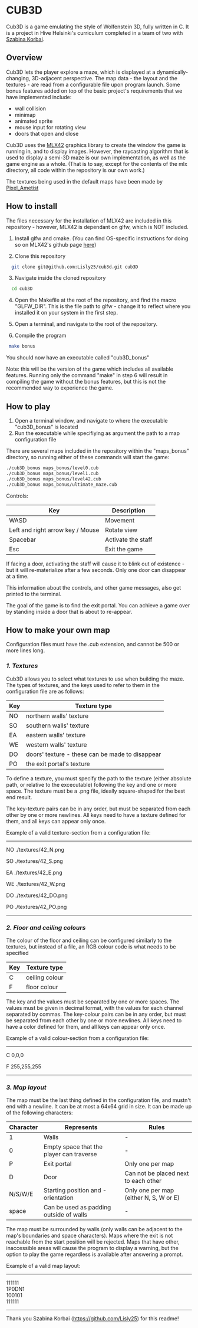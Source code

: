 # **CUB3D**

Cub3D is a game emulating the style of Wolfenstein 3D, fully written in C. It is a project in Hive Helsinki's curriculum completed in a team of two with [Szabina Korbai](https://github.com/Lisly25).

## **Overview**

Cub3D lets the player explore a maze, which is displayed at a dynamically-changing, 3D-adjacent perspective. The map data - the layout and the textures - are read from a configurable file upon program launch. Some bonus features added on top of the basic project's requirements that we have implemented include:

* wall collision
* minimap
* animated sprite
* mouse input for rotating view
* doors that open and close

Cub3D uses the [MLX42](https://github.com/codam-coding-college/MLX42) graphics library to create the window the game is running in, and to display images. However, the raycasting algorithm that is used to display a semi-3D maze is our own implementation, as well as the game engine as a whole. (That is to say, except for the contents of the mlx directory, all code within the repository is our own work.)

The textures being used in the default maps have been made by [Pixel_Ametist](https://pixel-ametist.itch.io/pixel-background-and-textures)

## **How to install**

The files necessary for the installation of MLX42 are included in this repository - however, MLX42 is dependant on glfw, which is NOT included.

   1. Install glfw and cmake. (You can find OS-specific instructions for doing so on MLX42's github page [here](https://github.com/codam-coding-college/MLX42/tree/master?tab=readme-ov-file#installing-the-dependencies))

   2. Clone this repository 
	
  ```bash
	git clone git@github.com:Lisly25/cub3d.git cub3D
  ```
	
   3. Navigate inside the cloned repository

  ```bash
	cd cub3D
  ```

   4. Open the Makefile at the root of the repository, and find the macro "GLFW_DIR". This is the file path to glfw - change it to reflect where you installed it on your system in the first step.
   5. Open a terminal, and navigate to the root of the repository. 
       
   6. Compile the program
      
  ```bash
   make bonus
  ``` 
You should now have an executable called "cub3D_bonus"

Note: this will be the version of the game which includes all available features. Running only the command "make" in step 6 will result in compiling the game without the bonus features, but this is not the recommended way to experience the game.

## **How to play**

1. Open a terminal window, and navigate to where the executable "cub3D_bonus" is located
2. Run the executable while specifiying as argument the path to a map configuration file

There are several maps included in the repository within the "maps_bonus" directory, so running either of these commands will start the game:

```bash
./cub3D_bonus maps_bonus/level0.cub
./cub3D_bonus maps_bonus/level1.cub
./cub3D_bonus maps_bonus/level42.cub
./cub3D_bonus maps_bonus/ultimate_maze.cub
```

Controls:

| Key | Description |
| --- |---------------|
|WASD | Movement |
|Left and right arrow key / Mouse | Rotate view |
| Spacebar | Activate the staff |
| Esc | Exit the game |

If facing a door, activating the staff will cause it to blink out of existence - but it will re-materialize after a few seconds. Only one door can disappear at a time.

This information about the controls, and other game messages, also get printed to the terminal.

The goal of the game is to find the exit portal. You can achieve a game over by standing inside a door that is about to re-appear.

## **How to make your own map**

Configuration files must have the .cub extension, and cannot be 500 or more lines long.

### ***1. Textures***

Cub3D allows you to select what textures to use when building the maze. The types of textures, and the keys used to refer to them in the configuration file are as follows:

| Key | Texture type |
| ---   | ----------------|
| NO | northern walls' texture |
| SO | southern walls' texture |
| EA | eastern walls' texture |
| WE | western walls' texture |
| DO | doors' texture - these can be made to disappear |
| PO | the exit portal's texture |

To define a texture, you must specify the path to the texture (either absolute path, or relative to the excecutable) following the key and one or more space. The texture must be a .png file, ideally square-shaped for the best end result.

The key-texture pairs can be in any order, but must be separated from each other by one or more newlines. All keys need to have a texture defined for them, and all keys can appear only once.

Example of a valid texture-section from a configuration file:

---

NO ./textures/42_N.png

SO ./textures/42_S.png

EA ./textures/42_E.png

WE ./textures/42_W.png

DO ./textures/42_DO.png

PO ./textures/42_PO.png

---

### ***2. Floor and ceiling colours***

The colour of the floor and ceiling can be configured similarly to the textures, but instead of a file, an RGB colour code is what needs to be specified

| Key | Texture type |
| ---   | ----------------|
| C | ceiling colour |
| F | floor colour |

The key and the values must be separated by one or more spaces. The values must be given in decimal format, with the values for each channel separated by commas. The key-colour pairs can be in any order, but must be separated from each other by one or more newlines. All keys need to have a color defined for them, and all keys can appear only once.

Example of a valid colour-section from a configuration file:

---

C  0,0,0

F  255,255,255

---

### ***3. Map layout***

The map must be the last thing defined in the configuration file, and mustn't end with a newline. It can be at most a 64x64 grid in size. It can be made up of the following characters:

| Character | Represents | Rules |
| ------------ | -----------|-----------|
| 1   | Walls | - |
| 0 | Empty space that the player can traverse | - |
| P | Exit portal | Only one per map |
| D | Door | Can not be placed next to each other |
| N/S/W/E | Starting position and -orientation | Only one per map (either N, S, W or E) |
| space | Can be used as padding outside of walls | - |

The map must be surrounded by walls (only walls can be adjacent to the map's boundaries and space characters). Maps where the exit is not reachable from the start position will be rejected. Maps that have other, inaccessible areas will cause the program to display a warning, but the option to play the game regardless is available after answering a prompt.

Example of a valid map layout:

---

111111\
1P0DN1\
100101\
111111

---

Thank you Szabina Korbai (https://github.com/Lisly25) for this readme!
